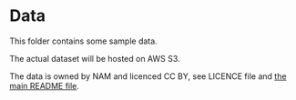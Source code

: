 # Data

This folder contains some sample data.

The actual dataset will be hosted on AWS S3.

The data is owned by NAM and licenced CC BY, see LICENCE file and [the main README file](../README.md).